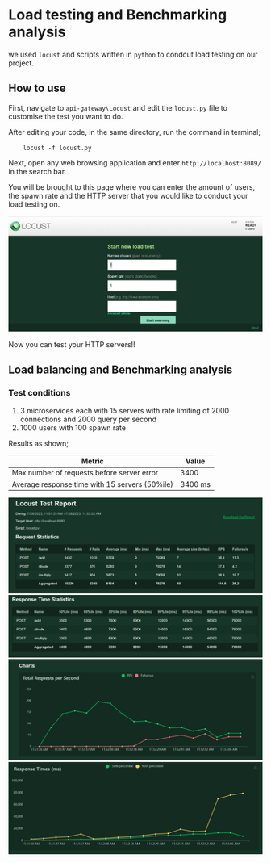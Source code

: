 # Load testing and Benchmarking analysis

we used `locust` and scripts written in `python` to condcut load testing on our project.

## How to use 

First, navigate to `api-gateway\Locust` and edit the `locust.py` file to customise the test you want to do. 

After editing your code, in the same directory, run the command in terminal;

```shell
    locust -f locust.py 
```

Next, open any web browsing application and enter `http://localhost:8089/` in the search bar. 

You will be brought to this page where you can enter the amount of users, the spawn rate and the HTTP server that you would like to conduct your load testing on. 

![Pythong-webage](images/Python-webpage.png)

Now you can test your HTTP servers!!

## Load balancing and Benchmarking analysis

### Test conditions 
1. 3 microservices each with 15 servers with rate limiting of 2000 connections and 2000 query per second
2. 1000 users with 100 spawn rate

Results as shown;

| Metric                                         | Value       |
| ---------------------------------------------- | ----------- |
| Max number of requests before server error     | 3400        |
| Average response time with 15 servers (50%ile) | 3400 ms     |

![Locust-Report 1](images/Locust-report-1.png)
![Locust-Report 2](images/Locust-report-2.png)
![Locust-Report 3](images/Locust-report-3.png)
![Locust-Report 4](images/Locust-report-4.png)



